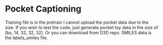 # Pocket Captioning

Training file is in the pretrain
I cannot upload the pocket data due to the size. If you wish to test the code, just generate pocket toy data in the size of [bs, 14, 32, 32, 32]. Or you can download from D3D repo.
SMILES data is the labels_smiles file.
